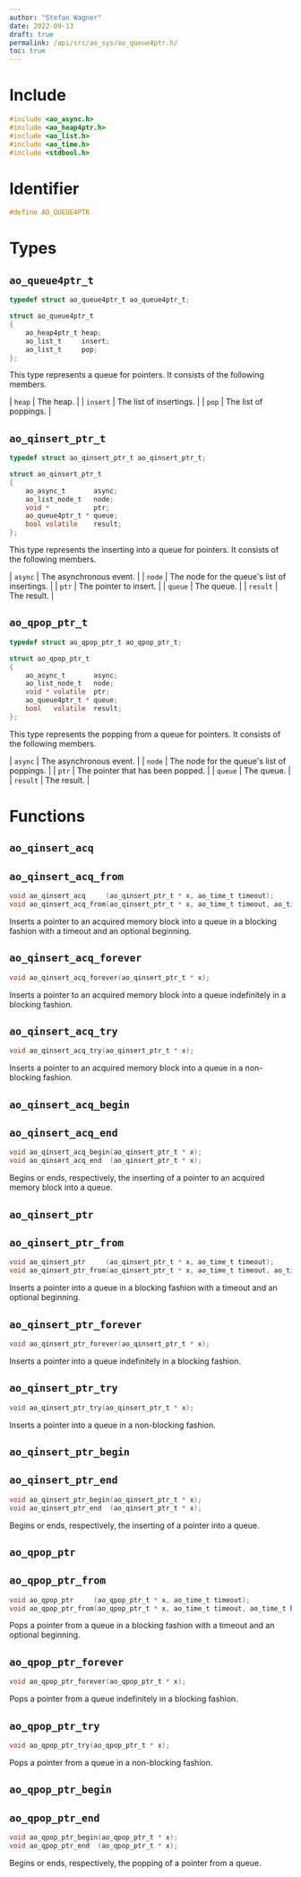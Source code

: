 ```yaml
---
author: "Stefan Wagner"
date: 2022-09-13
draft: true
permalink: /api/src/ao_sys/ao_queue4ptr.h/
toc: true
---
```


# Include

```c
#include <ao_async.h>
#include <ao_heap4ptr.h>
#include <ao_list.h>
#include <ao_time.h>
#include <stdbool.h>
```

# Identifier

```c
#define AO_QUEUE4PTR
```

# Types

## `ao_queue4ptr_t`

```c
typedef struct ao_queue4ptr_t ao_queue4ptr_t;
```

```c
struct ao_queue4ptr_t
{
    ao_heap4ptr_t heap;
    ao_list_t     insert;
    ao_list_t     pop;
};
```

This type represents a queue for pointers. It consists of the following members.

| `heap` | The heap. |
| `insert` | The list of insertings. |
| `pop` | The list of poppings. |

## `ao_qinsert_ptr_t`

```c
typedef struct ao_qinsert_ptr_t ao_qinsert_ptr_t;
```

```c
struct ao_qinsert_ptr_t
{
    ao_async_t       async;
    ao_list_node_t   node;
    void *           ptr;
    ao_queue4ptr_t * queue;
    bool volatile    result;
};
```

This type represents the inserting into a queue for pointers. It consists of the following members.

| `async` | The asynchronous event. |
| `node` | The node for the queue's list of insertings. |
| `ptr` | The pointer to insert. |
| `queue` | The queue. |
| `result` | The result. |

## `ao_qpop_ptr_t`

```c
typedef struct ao_qpop_ptr_t ao_qpop_ptr_t;
```

```c
struct ao_qpop_ptr_t
{
    ao_async_t       async;
    ao_list_node_t   node;
    void * volatile  ptr;
    ao_queue4ptr_t * queue;
    bool   volatile  result;
};
```

This type represents the popping from a queue for pointers. It consists of the following members.

| `async` | The asynchronous event. |
| `node` | The node for the queue's list of poppings. |
| `ptr` | The pointer that has been popped. |
| `queue` | The queue. |
| `result` | The result. |

# Functions

## `ao_qinsert_acq`
## `ao_qinsert_acq_from`

```c
void ao_qinsert_acq     (ao_qinsert_ptr_t * x, ao_time_t timeout);
void ao_qinsert_acq_from(ao_qinsert_ptr_t * x, ao_time_t timeout, ao_time_t beginning);
```

Inserts a pointer to an acquired memory block into a queue in a blocking fashion with a timeout and an optional beginning.

## `ao_qinsert_acq_forever`

```c
void ao_qinsert_acq_forever(ao_qinsert_ptr_t * x);
```

Inserts a pointer to an acquired memory block into a queue indefinitely in a blocking fashion.

## `ao_qinsert_acq_try`

```c
void ao_qinsert_acq_try(ao_qinsert_ptr_t * x);
```

Inserts a pointer to an acquired memory block into a queue in a non-blocking fashion.

## `ao_qinsert_acq_begin`
## `ao_qinsert_acq_end`

```c
void ao_qinsert_acq_begin(ao_qinsert_ptr_t * x);
void ao_qinsert_acq_end  (ao_qinsert_ptr_t * x);
```

Begins or ends, respectively, the inserting of a pointer to an acquired memory block into a queue.

## `ao_qinsert_ptr`
## `ao_qinsert_ptr_from`

```c
void ao_qinsert_ptr     (ao_qinsert_ptr_t * x, ao_time_t timeout);
void ao_qinsert_ptr_from(ao_qinsert_ptr_t * x, ao_time_t timeout, ao_time_t beginning);
```

Inserts a pointer into a queue in a blocking fashion with a timeout and an optional beginning.

## `ao_qinsert_ptr_forever`

```c
void ao_qinsert_ptr_forever(ao_qinsert_ptr_t * x);
```

Inserts a pointer into a queue indefinitely in a blocking fashion.

## `ao_qinsert_ptr_try`

```c
void ao_qinsert_ptr_try(ao_qinsert_ptr_t * x);
```

Inserts a pointer into a queue in a non-blocking fashion.

## `ao_qinsert_ptr_begin`
## `ao_qinsert_ptr_end`

```c
void ao_qinsert_ptr_begin(ao_qinsert_ptr_t * x);
void ao_qinsert_ptr_end  (ao_qinsert_ptr_t * x);
```

Begins or ends, respectively, the inserting of a pointer into a queue.

## `ao_qpop_ptr`
## `ao_qpop_ptr_from`

```c
void ao_qpop_ptr     (ao_qpop_ptr_t * x, ao_time_t timeout);
void ao_qpop_ptr_from(ao_qpop_ptr_t * x, ao_time_t timeout, ao_time_t beginning);
```

Pops a pointer from a queue in a blocking fashion with a timeout and an optional beginning.

## `ao_qpop_ptr_forever`

```c
void ao_qpop_ptr_forever(ao_qpop_ptr_t * x);
```

Pops a pointer from a queue indefinitely in a blocking fashion.

## `ao_qpop_ptr_try`

```c
void ao_qpop_ptr_try(ao_qpop_ptr_t * x);
```

Pops a pointer from a queue in a non-blocking fashion.

## `ao_qpop_ptr_begin`
## `ao_qpop_ptr_end`

```c
void ao_qpop_ptr_begin(ao_qpop_ptr_t * x);
void ao_qpop_ptr_end  (ao_qpop_ptr_t * x);
```

Begins or ends, respectively, the popping of a pointer from a queue.
